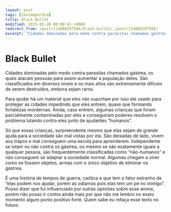 ```yaml
---
layout: post
tags: [1animepordia]
title: Black Bullet
modified: 2015-03-20 00:00:41 +0000
redirect_from: /post/114086297584/black-bullet/,/post/114086297584/
excerpt: "Cidades dominadas pelo medo contra parasitas chamados gástrea, os quais atacam pessoas para assim aumentar a população deles. São classificados em diversos níveis e os mais altos são extremamente difíceis de serem destruídos, embora sejam raros.<br>"
---
```


Black Bullet
============

Cidades dominadas pelo medo contra parasitas chamados gástrea, os quais
atacam pessoas para assim aumentar a população deles. São classificados
em diversos níveis e os mais altos são extremamente difíceis de serem
destruídos, embora sejam raros.

Para ajudar há um material que eles não suportam por isso ele usado para
proteger as cidades impedindo que eles entrem, quase que formando
fortalezas mordernas. Ainda, caso entrem, algumas crianças que foram
parcialmente contaminadas por eles e conseguiram poderes resolvem o
problema lutando contra eles junto de ajudantes “humanos”.

Só que essas crianças, surpreendente mesmo que elas sejam de grande
ajuda para a sociedade são mal vistas por ela. São deixadas de lado,
vivem aos trapos e mal conseguem uma escola para aprenderem.
Independente se lutam ou não contra os gástrea, ou mesmo se são
exatamente iguais a qualquer pessoa, são frequentemente classificadas
como “não-humanos” e não conseguem se adaptar a sociedade normal.
Algumas chegam a viver como se fossem objetos, armas com o único
objetivo de eliminar os gástrea.

É uma história de tempos de guerra, caótica e que tem o fator estranho
de “elas podem nos ajudar, porém as odiamos pois elas tem um pé no
inimigo”. Posso dizer que fui influenciado por outras opiniões sobre
esse anime, porém não posso ir contra ainda mais por que não me lembro
no exato momento algum ponto positivo forte. Quem sabe eu refaça esse
texto no futuro.


